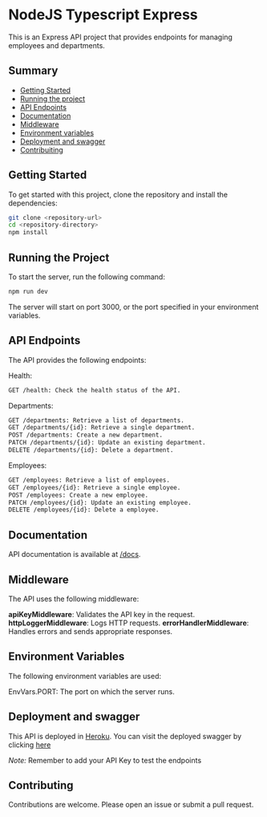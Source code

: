 # NodeJS Typescript Express

This is an Express API project that provides endpoints for managing employees and departments.

## Summary

- [Getting Started](#getting-started)
- [Running the project](#running-the-project)
- [API Endpoints](#api-endpoints)
- [Documentation](#documentation)
- [Middleware](#middleware)
- [Environment variables](#environment-variables)
- [Deployment and swagger](#deployment-and-swagger)
- [Contribuiting](#contributing)

## Getting Started

To get started with this project, clone the repository and install the dependencies:

```bash
git clone <repository-url>
cd <repository-directory>
npm install
```

## Running the Project

To start the server, run the following command:

```bash
npm run dev
```

The server will start on port 3000, or the port specified in your environment variables.

## API Endpoints

The API provides the following endpoints:

Health:

```bash
GET /health: Check the health status of the API.
```

Departments:

```bash
GET /departments: Retrieve a list of departments.
GET /departments/{id}: Retrieve a single department.
POST /departments: Create a new department.
PATCH /departments/{id}: Update an existing department.
DELETE /departments/{id}: Delete a department.
```

Employees:

```bash
GET /employees: Retrieve a list of employees.
GET /employees/{id}: Retrieve a single employee.
POST /employees: Create a new employee.
PATCH /employees/{id}: Update an existing employee.
DELETE /employees/{id}: Delete a employee.
```

## Documentation

API documentation is available at [/docs](./src/docs/schemas.json).

## Middleware

The API uses the following middleware:

**apiKeyMiddleware**: Validates the API key in the request.
**httpLoggerMiddleware**: Logs HTTP requests.
**errorHandlerMiddleware**: Handles errors and sends appropriate responses.

## Environment Variables

The following environment variables are used:

EnvVars.PORT: The port on which the server runs.

## Deployment and swagger

This API is deployed in [Heroku](https://dashboard.heroku.com/apps). You can visit the deployed swagger by clicking [here](https://irene-test-f0ee94d1b297.herokuapp.com/docs/#/)

*Note:* Remember to add your API Key to test the endpoints

## Contributing

Contributions are welcome. Please open an issue or submit a pull request.
